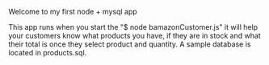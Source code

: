Welcome to my first node + mysql app

This app runs when you start the "$ node bamazonCustomer.js" it will help your customers know what products you have, if they are in stock and what their total is once they select product and quantity. A sample database is located in products.sql.

